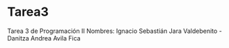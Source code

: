 # Tarea3
Tarea 3 de Programación II
Nombres: Ignacio Sebastián Jara Valdebenito - Danitza Andrea Avila Fica
